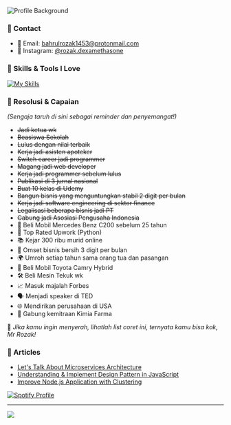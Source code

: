 ![Profile Background](https://media.licdn.com/dms/image/v2/D5616AQFH20b0whqTkg/profile-displaybackgroundimage-shrink_350_1400/profile-displaybackgroundimage-shrink_350_1400/0/1737797289455?e=1743638400&v=beta&t=r8_tHwYN0hFHXX1xPNAw7koRCQxlIm3YjrG4ze_SeAs)

### 🌟 Contact
- 📧 Email: [bahrulrozak1453@protonmail.com](mailto:bahrulrozak1453@protonmail.com)
- 📸 Instagram: [@rozak.dexamethasone](https://www.instagram.com/rozak.dexamethasone/)

### 🚀 Skills & Tools I Love
[![My Skills](https://skillicons.dev/icons?i=python,bootstrap,django,flask&theme=dark)](https://skillicons.dev)

### 🎯 Resolusi & Capaian
*(Sengaja taruh di sini sebagai reminder dan penyemangat!)*
- ~~Jadi ketua wk~~
- ~~Beasiswa Sekolah~~
- ~~Lulus dengan nilai terbaik~~
- ~~Kerja jadi asisten apoteker~~
- ~~Switch career jadi programmer~~
- ~~Magang jadi web developer~~
- ~~Kerja jadi programmer sebelum lulus~~
- ~~Publikasi di 3 jurnal nasional~~
- ~~Buat 10 kelas di Udemy~~
- ~~Bangun bisnis yang menguntungkan stabil 2 digit per bulan~~
- ~~Kerja jadi software engineering di sektor finance~~
- ~~Legalisasi beberapa bisnis jadi PT~~
- ~~Gabung jadi Asosiasi Pengusaha Indonesia~~
- 🎉 Beli Mobil Mercedes Benz C200 sebelum 25 tahun
- 🌟 Top Rated Upwork (Python)
- 📚 Kejar 300 ribu murid online
- 💼 Omset bisnis bersih 3 digit per bulan
- 🌍 Umroh setiap tahun sama orang tua dan pasangan
- 🚗 Beli Mobil Toyota Camry Hybrid
- 🛠️ Beli Mesin Tekuk wk
- 📈 Masuk majalah Forbes
- 🗣️ Menjadi speaker di TED
- 🌐 Mendirikan perusahaan di USA
- 🤝 Gabung kemitraan Kimia Farma

💪 *Jika kamu ingin menyerah, lihatlah list coret ini, ternyata kamu bisa kok, Mr Rozak!*

### 📝 Articles
- [Let's Talk About Microservices Architecture](https://medium.com/@bahrulrozak/lets-talk-about-microservices-architecture-f38eee796001)
- [Understanding & Implement Design Pattern in JavaScript](https://medium.com/@bahrulrozak/understanding-and-implementing-design-patterns-in-javascript-16551e3ae2aa)
- [Improve Node.js Application with Clustering](https://medium.com/@bahrulrozak/implementation-of-clustering-techniques-to-improve-node-js-application-performance-85aa75255a17)



[![Spotify Profile](https://spotify-github-profile.kittinanx.com/api/view?uid=y815lrm95x23ga03elyv3x2jc&cover_image=true&theme=natemoo-re&show_offline=true&background_color=0000ff&interchange=true&bar_color=ff0000&bar_color_cover=true)](https://github.com/kittinan/spotify-github-profile)

---

[![](https://visitcount.itsvg.in/api?id=Bahrul-Rozak&icon=0&color=0)](https://visitcount.itsvg.in)

<!-- Proudly created with GPRM ( https://gprm.itsvg.in ) -->
